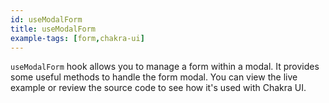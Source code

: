 ```yaml
---
id: useModalForm
title: useModalForm
example-tags: [form,chakra-ui]
---
```


`useModalForm` hook allows you to manage a form within a modal. It provides some useful methods to handle the form modal. You can view the live example or review the source code to see how it's used with Chakra UI.

<CodeSandboxExample path="form-chakra-use-modal-form" />
